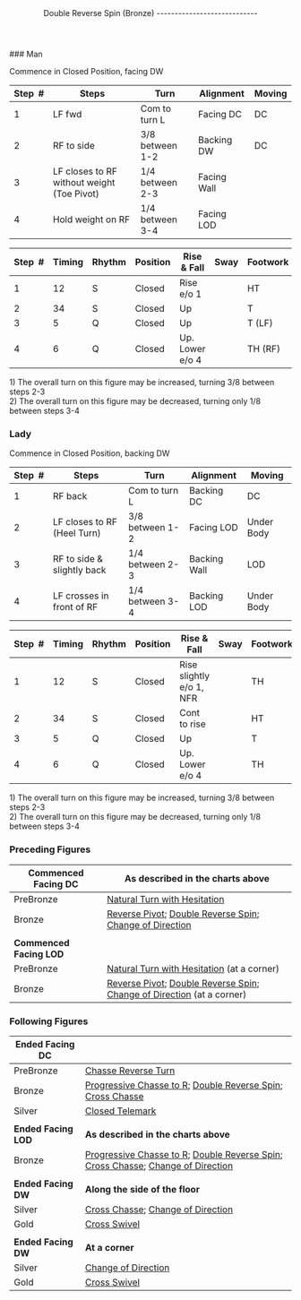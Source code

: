 <header>Double Reverse Spin (Bronze)
----------------------------

 </header>### Man

Commence in Closed Position, facing DW

 | **Step<span style="color:white">\_</span>\#** | **Steps** | **Turn** | **Alignment** | **Moving** |
|---|---|---|---|---|
| 1 | LF fwd | Com to turn L | Facing DC | DC |
| 2 | RF to side | 3/8 between 1-2 | Backing DW | DC |
| 3 | LF closes to RF without weight (Toe Pivot) | 1/4 between 2-3 | Facing Wall |  |
| 4 | Hold weight on RF | 1/4 between 3-4 | Facing LOD |  |

 | **Step<span style="color:white">\_</span>\#** | **Timing** | **Rhythm** | **Position** | **Rise &amp; Fall** | **Sway** | **Footwork** |
|---|---|---|---|---|---|---|
| 1 | 12 | S | Closed | Rise e/o 1 |  | HT |
| 2 | 34 | S | Closed | Up |  | T |
| 3 | 5 | Q | Closed | Up |  | T (LF) |
| 4 | 6 | Q | Closed | Up. Lower e/o 4 |  | TH (RF) |

1\) The overall turn on this figure may be increased, turning 3/8 between steps 2-3  
 2) The overall turn on this figure may be decreased, turning only 1/8 between steps 3-4

### Lady

Commence in Closed Position, backing DW

 | **Step<span style="color:white">\_</span>\#** | **Steps** | **Turn** | **Alignment** | **Moving** |
|---|---|---|---|---|
| 1 | RF back | Com to turn L | Backing DC | DC |
| 2 | LF closes to RF (Heel Turn) | 3/8 between 1-2 | Facing LOD | Under Body |
| 3 | RF to side &amp; slightly back | 1/4 between 2-3 | Backing Wall | LOD |
| 4 | LF crosses in front of RF | 1/4 between 3-4 | Backing LOD | Under Body |

 | **Step<span style="color:white">\_</span>\#** | **Timing** | **Rhythm** | **Position** | **Rise &amp; Fall** | **Sway** | **Footwork** |
|---|---|---|---|---|---|---|
| 1 | 12 | S | Closed | Rise slightly e/o 1, NFR |  | TH |
| 2 | 34 | S | Closed | Cont to rise |  | HT |
| 3 | 5 | Q | Closed | Up |  | T |
| 4 | 6 | Q | Closed | Up. Lower e/o 4 |  | TH |

1\) The overall turn on this figure may be increased, turning 3/8 between steps 2-3  
 2) The overall turn on this figure may be decreased, turning only 1/8 between steps 3-4

### Preceding Figures

 | **Commenced Facing DC** | **As described in the charts above** |
|---|---|
| PreBronze | [Natural Turn with Hesitation](hesitation.md) |
| Bronze | [Reverse Pivot](reverse_pivot.md); [Double Reverse Spin](double_reverse.md); [Change of Direction](change_direction.md) |
|  |  |
| **Commenced Facing LOD** |  |
| PreBronze | [Natural Turn with Hesitation](hesitation.md) (at a corner) |
| Bronze | [Reverse Pivot](reverse_pivot.md); [Double Reverse Spin](double_reverse.md); [Change of Direction](change_direction.md) (at a corner) |

### Following Figures

 | **Ended Facing DC** |  |
|---|---|
| PreBronze | [Chasse Reverse Turn](chasse_reverse.md) |
| Bronze | [Progressive Chasse to R](chasse_right.md); [Double Reverse Spin](double_reverse.md); [Cross Chasse](cross_chasse.md) |
| Silver | [Closed Telemark](closed_telemark.md) |
|  |  |
| **Ended Facing LOD** | **As described in the charts above** |
| Bronze | [Progressive Chasse to R](chasse_right.md); [Double Reverse Spin](double_reverse.md); [Cross Chasse](cross_chasse.md); [Change of Direction](change_direction.md) |
|  |  |
| **Ended Facing DW** | **Along the side of the floor** |
| Silver | [Cross Chasse](cross_chasse.md); [Change of Direction](change_direction.md) |
| Gold | [Cross Swivel](cross_swivel.md) |
|  |  |
| **Ended Facing DW** | **At a corner** |
| Silver | [Change of Direction](change_direction.md) |
| Gold | [Cross Swivel](cross_swivel.md) |